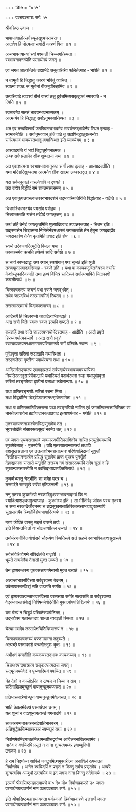 +++
title = "०५५"

+++
पञ्चपञ्चाशः सर्गः ५५  
  
श्रीवसिष्ठ उवाच ।  
  
भावाभावग्रहोत्सर्गस्थूलसूक्ष्मचराचराः ।  
आदावेव हि नोत्पन्नाः सर्गादौ कारणं विना ॥ १ ॥  
  
अन्यभावनयान्यां स्वां पश्यन्ती चिज्जगत्स्थिता ।  
स्वभावनादनन्येति परमार्थमयं जगत् ॥   
  
एवं जगत आत्यन्तिके ब्रह्माभेदे अनुत्पत्तिरेव फलितेत्याह - भावेति ॥ १ ॥  
  
न त्वमूर्तो हि चिद्धातुः कारणं भवितुं क्वचित् ।  
स्वात्मा शक्तः स मूर्तानां बीजमुर्वीरुहामिव ॥ २ ॥  
  
उत्पत्तिवादे त्ववश्यं बीजं वाच्यं तत्तु दुर्वचमित्यसकृदुक्तं स्मारयति - न   
त्विति ॥ २ ॥  
  
स्वभावमेव सततं भावयन्भावनात्मकम् ।  
आत्मन्येव हि चिद्धातुः सर्वोऽनुभववान्स्थितः ॥ ३ ॥  
  
अत एव तत्त्ववित्सर्वं जगच्चित्स्वभावमेव भावयंस्तद्भावेनैव स्थित इत्याह -   
स्वभावमेवेति । सर्गानुभववान् इति पाठे तु अज्ञश्चिद्धातुरात्मन्येव   
सर्गस्वभावं भावयंस्तथानुभववान्स्थित इति व्याख्येयम् ॥ ३ ॥  
  
आस्वादयति यं भावं चिद्धातुर्गगनात्मकः ।  
लब्धः सर्गः प्रलापेन क्षीबः क्षुब्धतया यथा ॥ ४ ॥  
  
अत एवाज्ञात्मना स्वभावभावनानुरूपः सर्गो लब्ध इत्याह - आस्वादयतीति ।   
यथा मदिरादिक्षुब्धतया आत्मनैव क्षीवः खात्मा लब्धस्तद्वत् ॥ ४ ॥  
  
यदा सर्वमनुत्पन्नं नास्त्येवापि च दृश्यते ।  
तदा ब्रह्मैव विद्धीदं समं शान्तमसत्समम् ॥ ५ ॥  
  
अत एवानुत्पन्नवस्त्वन्तरस्वभावदर्शने तद्भावस्थितिरिति विद्धीत्याह - यदेति ॥ ५ ॥  
  
चिन्नभश्चिन्नभस्येव पयसीव पयोद्रवः ।  
चित्त्वात्कचति यत्तेन तदेवेदं जगत्कृतम् ॥ ६ ॥  
  
कथं तर्हि तेनेदं जगत्कृतमिति श्रुत्यादिप्रवाद उपपन्नस्तत्राह - चिन्नभ इति ।   
यद्यस्मात्तेन चिदात्मना निमित्तेनेदमध्यस्तं जगत्कचति तेन हेतुना जगद्ब्रह्मैव   
जगदाकारेण तेनैव कृतमिति प्रवाद इति शेषः ॥ ६ ॥  
  
स्वप्ने तदेवजगदित्युदेति विमला यथा ।  
काचकस्येव कचति तथेत्थं सादि सर्गखे ॥ ७ ॥  
  
स चायं स्वप्नद्रष्टुः अथ रथान् रथयोगान् पथः सृजते इति श्रुतौ   
तत्स्रष्ट्टताप्रवादवदित्याह - स्वप्ने इति । यथा वा काचकदूषितनेत्रस्य नभसि   
केशोण्ड्रकादिकचति तथा इत्थं विचित्रं सादिरूपं सर्गात्मभाविते चिदाकाशे   
कचतीत्यर्थः ॥ ७ ॥  
  
चित्काचकस्य कचनं यथा स्वप्ने जगद्भवेत् ।  
तथैव जाग्रदविधं तत्खमात्रमिदं स्थितम् ॥ ८ ॥  
  
तत्तस्मात्खमात्रं चिदाकाशमात्रम् ॥ ८ ॥  
  
आदिसर्गे हि चित्स्वप्नो जाग्रदित्यभिशब्द्यते ।  
अद्य रात्रौ चितेः स्वप्नः स्वप्न इत्यपि शब्द्यते ॥ ९ ॥  
  
कस्तर्हि तथा सति जाग्रत्स्वप्नयोर्भेदस्तमाह - आदीति । आदौ प्रवृत्ते   
हिरण्यगर्भात्मकसर्गे । अद्य रात्रौ प्रवृत्ते   
स्वस्वव्यष्ट्यन्तःकरणमात्रपरिणामरूपे सर्गे यश्चितेः स्वप्नः ॥ ९ ॥  
  
पूर्वप्रवृत्ता सरितां रूढाद्यापि यथास्थिता ।  
तरङ्गलेखा दृष्टीनां पदार्थरचना तथा ॥ १० ॥  
  
आदिसर्गसङ्कल्प एवामहाप्रलयं सर्वपदार्थस्वभावव्यवस्थापिका   
नियतिस्तदनुसारेणैवाद्यापि यथास्थितं पदार्थरचना रूढा यथापूर्वप्रवृत्ता   
सरितां तरङ्गरेखा दृष्टीनां प्रत्यक्षा रूढेत्यन्वयः ॥ १० ॥  
  
यथा वारितरङ्गश्रीः सरितां रचना मिता ।  
तथा चिद्व्योम्नि चिद्बीजसत्तान्तःसृष्टितामिता ॥ ११ ॥  
  
तथा च वारिसत्तातिरिक्तसत्ता यथा तरङ्गश्रियो नास्ति एवं जगतश्चित्सत्तातिरिक्ता सा   
नास्तीत्याशयेन ब्रह्मोपादानकताप्रवाद इत्याशयेनाह - यथेति ॥ ११ ॥  
  
मृतस्यात्यन्तनाशश्चेत्तन्निद्रासुखमेव तत् ।  
भूयश्चोदेति संसारस्तत्सुखं नवमेव तत् ॥ १२ ॥  
  
एवं जगतः पृथक्सत्ताभावे जन्ममरणभीतिप्रसक्तिरेव नास्ति प्रत्युतोभयथापि   
सुखमेवेत्याह - मृतस्येति । यदि मृतस्यात्यन्तासत्त्वं तथापि   
ब्रह्मसुखसत्ताया एव तत्तन्नाशोभयसत्तात्मनः परिशेषान्निद्रायां सुषुप्तौ   
निरतिशयानन्दत्वेन प्रसिद्धं सुखमेव प्राप्त भूयश्च पुनर्मृतौ   
देहाद्यात्मना संसारो यद्युदेति तत्तस्य नवं संसाररूपमपि तदेव सुखं न हि   
सुखान्यसत्तास्तीति न क्वचिद्भयप्रसक्तिरित्यर्थः ॥ १२ ॥  
  
कुकर्मभ्यस्तु चेद्भीतिः सा समेह परत्र च ।  
तस्मादेते समसुखे सर्वेषां मृतिजन्मनी ॥ १३ ॥  
  
ननु मृतस्य कुकर्मभ्यो नरकादिदुःखसम्भावनाद्भयं किं न   
स्यादित्याशङ्कामुत्थाप्याह - कुकर्मभ्य इति । सा भीतिरिह जीवतः परत्र मृतस्य   
च समा नरकादेर्जीवनस्य च ब्रह्मसुखसत्तातिरिक्तसत्ताभावाद्दुःखस्यापि   
सुखसत्तयैव स्थितेर्विशेषाभावादित्यर्थः ॥ १३ ॥  
  
मरणं जीवितं वास्तु सहजे वासने तयोः ।  
इति विश्रान्तचित्तो यः सोऽन्तःशीतल उच्यते ॥ १४ ॥  
  
तयोर्मरणजीवितयोर्वासने सौक्ष्म्येण स्थितिरूपे सत्ते सहजे स्वाभाविकब्रह्मसुखरूपे   
॥ १४ ॥  
  
सर्वसंवित्तिविगमे संविद्रोहति यादृशी ।  
भूयते तन्मयेनैव तेनासौ मुक्त उच्यते ॥ १५ ॥  
  
तेन दृश्यबन्धस्य पृथक्सत्तापगमेनासौ मुक्त उच्यते ॥ १५ ॥  
  
अत्यन्ताभावसंवित्त्या सर्वदृश्यस्य वेदनम् ।  
उदेत्यपास्तसंवेद्यं सति वाऽसति सर्गके ॥ १६ ॥  
  
एवं दृश्यस्यात्यन्ताभावसंवित्त्या परसत्तया सर्गके सत्यसति वा सर्वदृश्यस्य   
वेदनमपास्तसंवेद्यं निर्विषयमेवोदेतीति मुक्तत्वोपपत्तिरित्यर्थः ॥ १६ ॥  
  
यन्न चेत्यं न चिद्रूपं यच्चितेरप्यचेतितम् ।  
तद्भावैक्यं गतास्तज्ज्ञाः शान्ता व्यवहृतौ स्थिताः ॥ १७ ॥  
  
चेत्याभावादेव तत्सापेक्षचितिक्रियारूपं न ॥ १७ ॥  
  
चित्काचकाचकच्यं यज्जगन्नाम्ना तदुच्यते ।  
अत्यच्छे परमाकाशे बन्धमोक्षदृशः कुतः ॥ १८ ॥  
  
अभीक्ष्णं कचतीति कचकचस्तद्भावः काचकच्यम् ॥ १८ ॥  
  
चिन्नभःस्पन्दमात्रात्म सङ्कल्पात्मतया जगत् ।  
सद्भूतमयमेवेदं न पृथ्व्यादिमयं क्वचित् ॥ १९ ॥  
  
नेह देशो न कालोऽस्ति न द्रव्यन्न् न क्रिया न खम् ।  
सदिवाखिलमुच्छूनं वाप्यनुच्छूनमप्यसत् ॥ २० ॥  
  
प्रतिभासमात्रेणोच्छूनं वाप्यनुच्छूनमेवेत्यसत् ॥ २० ॥  
  
भाति केवलमेवेत्थं परमार्थघनं घनम् ।  
यन्न शून्यं न वाऽशून्यमत्यच्छं गगनादपि ॥ २१ ॥  
  
साकारमप्यनाकारमसदेवातिभास्वरम् ।  
अतिशुद्धैकचिन्मात्रस्फारं स्वप्नपुरं यथा ॥ २२ ॥  
  
निर्वाणमेवमिदमाततमित्थमन्तश्चिद्व्योम्न आविलमनाविलरूपमेव ।  
नानेव न क्वचिदपि प्रसृतं न नाना शून्यत्वमम्बर इवाम्बुनिधौ   
द्रवत्वम् ॥ २३ ॥  
  
हे राम चिद्व्योम्न आविलं जगद्रूपमित्थमुक्तरीत्या अनाविलं रूपमाततं   
निर्वाणमेव । अनेन क्वचिदपि न प्रसृतं न किन्तु सर्वत्र प्रसृतमेव । अम्बरे   
शून्यत्वमिव अम्बुधौ द्रवत्वमिव च इदं जगन्न नाना किन्तु तदेवेत्यर्थः ॥ २३ ॥  
  
इत्यार्षे श्रीवासिष्ठमहारामायणे वा० दे० मो० निर्वाणप्रकरणे उ० जगतः   
परमार्थमयत्ववर्णनं नाम पञ्चपञ्चाशः सर्गः ॥ ५५ ॥  
  
इति श्रीवासिष्ठमहारामायणता पर्यप्रकाशे न्निर्वाणप्रकरणे उत्तरार्धे जगतः   
परमार्थमयत्ववर्णनं नाम पञ्चपञ्चाशः सर्गः ॥ ५५ ॥  
  